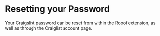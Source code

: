 # Resetting your Password

Your Craigslist password can be reset from within the Rooof extension, as well as through the Craiglist account page. 

